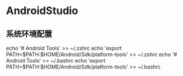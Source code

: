 # AndroidStudio


## 系统环境配置

<tabs>
<tab title="zshrc">
<code-block lang="bash">
echo '# Android Tools' >> ~/.zshrc
echo 'export PATH=$PATH:$HOME/Android/Sdk/platform-tools' >> ~/.zshrc
</code-block>
</tab>
<tab title="bashrc">
<code-block lang="bash">
echo '# Android Tools' >> ~/.bashrc
echo 'export PATH=$PATH:$HOME/Android/Sdk/platform-tools' >> ~/.bashrc
</code-block>
</tab>
</tabs>

